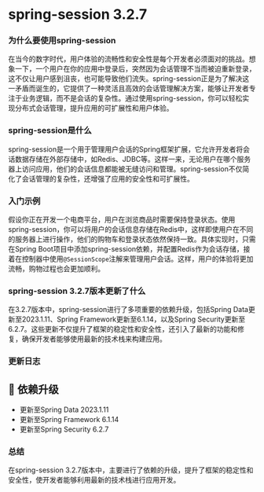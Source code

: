# spring-session 3.2.7
### 为什么要使用spring-session

在当今的数字时代，用户体验的流畅性和安全性是每个开发者必须面对的挑战。想象一下，一个用户在你的应用中登录后，突然因为会话管理不当而被迫重新登录，这不仅让用户感到沮丧，也可能导致他们流失。spring-session正是为了解决这一矛盾而诞生的，它提供了一种灵活且高效的会话管理解决方案，能够让开发者专注于业务逻辑，而不是会话的复杂性。通过使用spring-session，你可以轻松实现分布式会话管理，提升应用的可扩展性和用户体验。

### spring-session是什么

spring-session是一个用于管理用户会话的Spring框架扩展，它允许开发者将会话数据存储在外部存储中，如Redis、JDBC等。这样一来，无论用户在哪个服务器上访问应用，他们的会话信息都能被无缝访问和管理。spring-session不仅简化了会话管理的复杂性，还增强了应用的安全性和可扩展性。

### 入门示例

假设你正在开发一个电商平台，用户在浏览商品时需要保持登录状态。使用spring-session，你可以将用户的会话信息存储在Redis中，这样即使用户在不同的服务器上进行操作，他们的购物车和登录状态依然保持一致。具体实现时，只需在Spring Boot项目中添加spring-session依赖，并配置Redis作为会话存储，接着在控制器中使用`@SessionScope`注解来管理用户会话。这样，用户的体验将更加流畅，购物过程也会更加顺利。

### spring-session 3.2.7版本更新了什么

在3.2.7版本中，spring-session进行了多项重要的依赖升级，包括Spring Data更新至2023.1.11、Spring Framework更新至6.1.14，以及Spring Security更新至6.2.7。这些更新不仅提升了框架的稳定性和安全性，还引入了最新的功能和修复，确保开发者能够使用最新的技术栈来构建应用。

### 更新日志

## 🔨 依赖升级
- 更新至Spring Data 2023.1.11
- 更新至Spring Framework 6.1.14
- 更新至Spring Security 6.2.7

### 总结

在spring-session 3.2.7版本中，主要进行了依赖的升级，提升了框架的稳定性和安全性，使开发者能够利用最新的技术栈进行应用开发。